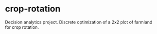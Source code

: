 # crop-rotation
Decision analytics project. Discrete optimization of a 2x2 plot of farmland for crop rotation. 
